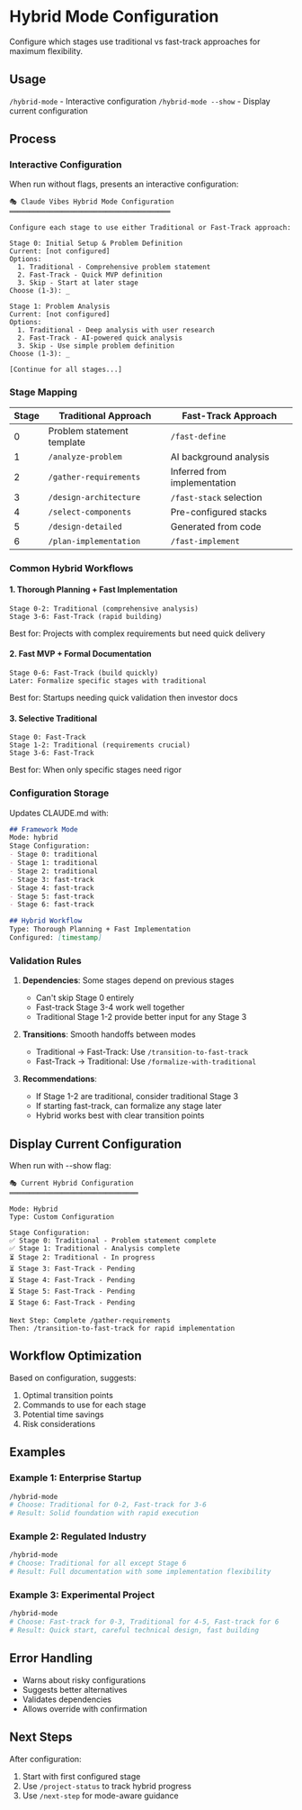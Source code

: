 # Hybrid Mode Configuration
Configure which stages use traditional vs fast-track approaches for maximum flexibility.

## Usage
`/hybrid-mode` - Interactive configuration
`/hybrid-mode --show` - Display current configuration

## Process

### Interactive Configuration
When run without flags, presents an interactive configuration:

```
🎭 Claude Vibes Hybrid Mode Configuration
════════════════════════════════════════

Configure each stage to use either Traditional or Fast-Track approach:

Stage 0: Initial Setup & Problem Definition
Current: [not configured]
Options:
  1. Traditional - Comprehensive problem statement
  2. Fast-Track - Quick MVP definition
  3. Skip - Start at later stage
Choose (1-3): _

Stage 1: Problem Analysis
Current: [not configured]
Options:
  1. Traditional - Deep analysis with user research
  2. Fast-Track - AI-powered quick analysis
  3. Skip - Use simple problem definition
Choose (1-3): _

[Continue for all stages...]
```

### Stage Mapping

| Stage | Traditional Approach | Fast-Track Approach |
|-------|---------------------|-------------------|
| 0 | Problem statement template | `/fast-define` |
| 1 | `/analyze-problem` | AI background analysis |
| 2 | `/gather-requirements` | Inferred from implementation |
| 3 | `/design-architecture` | `/fast-stack` selection |
| 4 | `/select-components` | Pre-configured stacks |
| 5 | `/design-detailed` | Generated from code |
| 6 | `/plan-implementation` | `/fast-implement` |

### Common Hybrid Workflows

#### 1. Thorough Planning + Fast Implementation
```
Stage 0-2: Traditional (comprehensive analysis)
Stage 3-6: Fast-Track (rapid building)
```
Best for: Projects with complex requirements but need quick delivery

#### 2. Fast MVP + Formal Documentation
```
Stage 0-6: Fast-Track (build quickly)
Later: Formalize specific stages with traditional
```
Best for: Startups needing quick validation then investor docs

#### 3. Selective Traditional
```
Stage 0: Fast-Track
Stage 1-2: Traditional (requirements crucial)
Stage 3-6: Fast-Track
```
Best for: When only specific stages need rigor

### Configuration Storage
Updates CLAUDE.md with:
```markdown
## Framework Mode
Mode: hybrid
Stage Configuration:
- Stage 0: traditional
- Stage 1: traditional  
- Stage 2: traditional
- Stage 3: fast-track
- Stage 4: fast-track
- Stage 5: fast-track
- Stage 6: fast-track

## Hybrid Workflow
Type: Thorough Planning + Fast Implementation
Configured: [timestamp]
```

### Validation Rules
1. **Dependencies**: Some stages depend on previous stages
   - Can't skip Stage 0 entirely
   - Fast-track Stage 3-4 work well together
   - Traditional Stage 1-2 provide better input for any Stage 3

2. **Transitions**: Smooth handoffs between modes
   - Traditional → Fast-Track: Use `/transition-to-fast-track`
   - Fast-Track → Traditional: Use `/formalize-with-traditional`

3. **Recommendations**:
   - If Stage 1-2 are traditional, consider traditional Stage 3
   - If starting fast-track, can formalize any stage later
   - Hybrid works best with clear transition points

## Display Current Configuration
When run with --show flag:
```
🎭 Current Hybrid Configuration
════════════════════════════════

Mode: Hybrid
Type: Custom Configuration

Stage Configuration:
✅ Stage 0: Traditional - Problem statement complete
✅ Stage 1: Traditional - Analysis complete  
⏳ Stage 2: Traditional - In progress
⏳ Stage 3: Fast-Track - Pending
⏳ Stage 4: Fast-Track - Pending
⏳ Stage 5: Fast-Track - Pending
⏳ Stage 6: Fast-Track - Pending

Next Step: Complete /gather-requirements
Then: /transition-to-fast-track for rapid implementation
```

## Workflow Optimization
Based on configuration, suggests:
1. Optimal transition points
2. Commands to use for each stage
3. Potential time savings
4. Risk considerations

## Examples

### Example 1: Enterprise Startup
```bash
/hybrid-mode
# Choose: Traditional for 0-2, Fast-track for 3-6
# Result: Solid foundation with rapid execution
```

### Example 2: Regulated Industry
```bash
/hybrid-mode
# Choose: Traditional for all except Stage 6
# Result: Full documentation with some implementation flexibility
```

### Example 3: Experimental Project
```bash
/hybrid-mode  
# Choose: Fast-track for 0-3, Traditional for 4-5, Fast-track for 6
# Result: Quick start, careful technical design, fast building
```

## Error Handling
- Warns about risky configurations
- Suggests better alternatives
- Validates dependencies
- Allows override with confirmation

## Next Steps
After configuration:
1. Start with first configured stage
2. Use `/project-status` to track hybrid progress
3. Use `/next-step` for mode-aware guidance